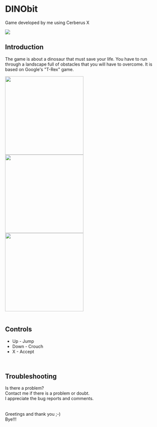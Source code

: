 # DINObit
Game developed by me using Cerberus X
</br>

<img src="https://user-images.githubusercontent.com/99989085/155516483-8874697d-8f41-41bb-a246-f3ea1361a800.png"/>
</br>

## Introduction
The game is about a dinosaur that must save your life. You have to run through a landscape full of obstacles that you will have to overcome. It is based on Google's "T-Rex" game.
</br>

<img src="https://user-images.githubusercontent.com/99989085/155516545-2c36b48d-6dc9-4b81-8381-0a07d1b6f8e4.png" width="256" height="256" />     <img src="https://user-images.githubusercontent.com/99989085/155516565-f845ecbd-38e2-44dc-bdb1-91094d269a66.png" width="256" height="256" />     <img src="https://user-images.githubusercontent.com/99989085/155516646-17157d4a-7cee-47fe-a41e-5f6b57b963ed.png" width="256" height="256" >
</br>
</br>

## Controls
- Up - Jump
- Down - Crouch
- X - Accept
</br>

## Troubleshooting
Is there a problem?</br>
Contact me if there is a problem or doubt.</br>
I appreciate the bug reports and comments.</br>
</br>
</br>
Greetings and thank you ;-)</br>
Bye!!!
